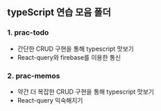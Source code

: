 ## typeScript 연습 모음 폴더


### 1. prac-todo
* 간단한 CRUD 구현을 통해 typescript 맛보기
* React-query와 firebase를 이용한 통신 
    
    
### 2. prac-memos
* 약간 더 복잡한 CRUD 구현을 통해 typescript 맛보기 
* React-query 익숙해지기 
